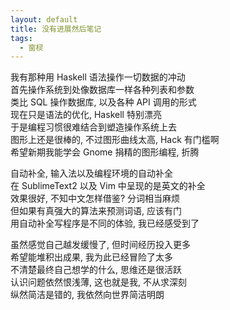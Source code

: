 ```yaml
---
layout: default
title: 没有进展然后笔记
tags:
  - 窗棂
---
```

  
我有那种用 Haskell 语法操作一切数据的冲动  
首先操作系统到处像数据库一样各种列表和参数  
类比 SQL 操作数据库, 以及各种 API 调用的形式  
现在只是语法的优化, Haskell 特别漂亮  
于是编程习惯很难结合到塑造操作系统上去  
图形上还是很棒的, 不过图形曲线太高, Hack 有门槛啊  
希望新期我能学会 Gnome 捐精的图形编程, 折腾  
  
自动补全, 输入法以及编程环境的自动补全  
在 SublimeText2 以及 Vim 中呈现的是英文的补全  
效果很好, 不知中文怎样借鉴? 分词相当麻烦  
但如果有真强大的算法来预测词语, 应该有门  
用自动补全写程序是不同的体验, 我已经感受到了  
  
虽然感觉自己越发缓慢了, 但时间经历投入更多  
希望能堆积出成果, 我为此已经冒险了太多  
不清楚最终自己想学的什么, 思维还是很活跃  
认识问题依然恨浅薄, 这也就是我, 不从求深刻  
纵然简洁是错的, 我依然向世界简洁明朗  

